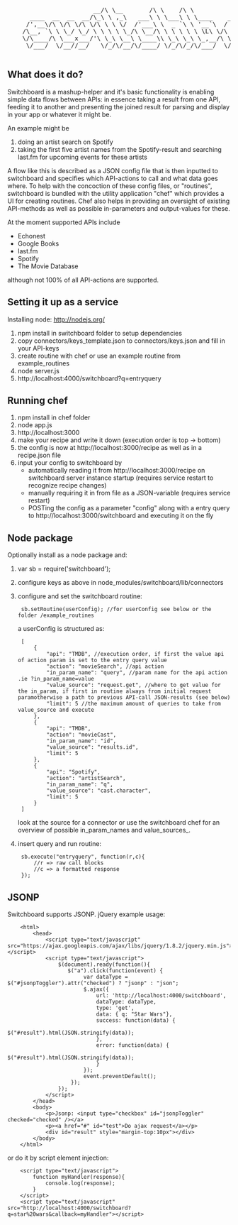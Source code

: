<pre>
	                   __/\ \__       /\ \    /\ \                               /\ \    
	  ____  __  __  __/\_\ \ ,_\   ___\ \ \___\ \ \____    ___      __     _ __  \_\ \   
	 /',__\/\ \/\ \/\ \/\ \ \ \/  /'___\ \  _ `\ \ '__`\  / __`\  /'__`\  /\`'__\/'_` \  
	/\__, `\ \ \_/ \_/ \ \ \ \ \_/\ \__/\ \ \ \ \ \ \L\ \/\ \L\ \/\ \L\.\_\ \ \//\ \L\ \ 
	\/\____/\ \___x___/'\ \_\ \__\ \____\\ \_\ \_\ \_,__/\ \____/\ \__/.\_\\ \_\\ \___,_\
	 \/___/  \/__//__/   \/_/\/__/\/____/ \/_/\/_/\/___/  \/___/  \/__/\/_/ \/_/ \/__,_ /

</pre>

What does it do?
-------------

Switchboard is a mashup-helper and it's basic functionality is enabling simple data flows between APIs: in essence taking a result from one API, feeding it to another and presenting the joined result for parsing and display in your app or whatever it might be. 

An example might be 

1. doing an artist search on Spotify
2. taking the first five artist names from the Spotify-result and searching last.fm for upcoming events for these artists

A flow like this is described as a JSON config file that is then inputted to switchboard and specifies which API-actions to call and what data goes where. To help with the concoction of these config files, or "routines", switchboard is bundled with the utility application "chef" which provides a UI for creating routines. Chef also helps in providing an oversight of existing API-methods as well as possible in-parameters and output-values for these. 

At the moment supported APIs include

* Echonest
* Google Books
* last.fm
* Spotify
* The Movie Database

although not 100% of all API-actions are supported.

Setting it up as a service
-------------

Installing node: http://nodejs.org/

1. npm install in switchboard folder to setup dependencies
2. copy connectors/keys_template.json to connectors/keys.json and fill in your API-keys
3. create routine with chef or use an example routine from example_routines
4. node server.js
5. http://localhost:4000/switchboard?q=entryquery

Running chef
-------------

1. npm install in chef folder
2. node app.js
3. http://localhost:3000
5. make your recipe and write it down (execution order is top -> bottom)
6. the config is now at http://localhost:3000/recipe as well as in a recipe.json file
7. input your config to switchboard by
	* automatically reading it from http://localhost:3000/recipe on switchboard server instance startup (requires service restart to recognize recipe changes)
	* manually requiring it in from file as a JSON-variable (requires service restart)
	* POSTing the config as a parameter "config" along with a entry query to http://localhost:3000/switchboard and executing it on the fly

Node package
-------------

Optionally install as a node package and:

1. var sb = require('switchboard');

2. configure keys as above in node_modules/switchboard/lib/connectors

3. configure and set the switchboard routine:

		sb.setRoutine(userConfig); //for userConfig see below or the folder /example_routines 

	a userConfig is structured as:

		[
		    {
		        "api": "TMDB", //execution order, if first the value api of action param is set to the entry query value 
		        "action": "movieSearch", //api action
		        "in_param_name": "query", //param name for the api action .ie ?in_param_name=value
		        "value_source": "request.get", //where to get value for the in_param, if first in routine always from initial request paramotherwise a path to previous API-call JSON-results (see below)
		        "limit": 5 //the maximum amount of queries to take from value_source and execute
		    },
		    {
		        "api": "TMDB",
		        "action": "movieCast",
		        "in_param_name": "id",
		        "value_source": "results.id",
		        "limit": 5
		    },
		    {
		        "api": "Spotify",
		        "action": "artistSearch",
		        "in_param_name": "q",
		        "value_source": "cast.character",
		        "limit": 5
		    }
		]
		
	look at the source for a connector or use the switchboard chef for an overview of possible in_param_names and value_sources_.
 
4. insert query and run routine:

		sb.execute("entryquery", function(r,c){
			//r => raw call blocks 
			//c => a formatted response
		});

JSONP
------

Switchboard supports JSONP. jQuery example usage:

		<html>
			<head>
				<script type="text/javascript" src="https://ajax.googleapis.com/ajax/libs/jquery/1.8.2/jquery.min.js"></script>
				<script type="text/javascript">
					$(document).ready(function(){
				       $("a").click(function(event) {
				       		var dataType = $("#jsonpToggler").attr("checked") ? "jsonp" : "json";
							$.ajax({
							    url: 'http://localhost:4000/switchboard',
							    dataType: dataType,
							    type: 'get',
							    data: { q: "Star Wars"},
							    success: function(data) {
							    	$("#result").html(JSON.stringify(data));
							    },
							    error: function(data) {
							    	$("#result").html(JSON.stringify(data));
							    }
							});
							event.preventDefault();
						});
				    });
				</script>
			</head>
			<body>
				<p>Jsonp: <input type="checkbox" id="jsonpToggler" checked="checked" /></a>
				<p><a href="#" id="test">Do ajax request</a></p>
				<div id="result" style="margin-top:10px"></div>
			</body>
		</html>

or do it by script element injection:

		<script type="text/javascript">
			function myHandler(response){
				console.log(response);
			}
		</script>
		<script type="text/javascript" src="http://localhost:4000/switchboard?q=star%20wars&callback=myHandler"></script>
